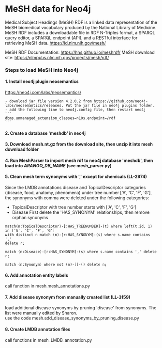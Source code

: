 # MeSH data for Neo4j

Medical Subject Headings (MeSH) RDF is a linked data representation of the MeSH biomedical
vocabulary produced by
the National Library of Medicine. MeSH RDF includes a downloadable file in RDF N-Triples format, a
SPARQL query editor,
a SPARQL endpoint (API), and a RESTful interface for retrieving MeSH data.
https://id.nlm.nih.gov/mesh/

MeSH RDF Documentation: https://hhs.github.io/meshrdf/
MeSH download site: https://nlmpubs.nlm.nih.gov/projects/mesh/rdf/

### Steps to load MeSH into Neo4j

#### 1. Install neo4j plugin neosemantics

https://neo4j.com/labs/neosemantics/

    - download jar file version 4.2.0.2 from https://github.com/neo4j-labs/neosemantics/releases. Put the jar file in neo4j plugins folder.
    - add the following line to neo4j.config file, then restart neo4j
    ```
    dbms.unmanaged_extension_classes=n10s.endpoint=/rdf
    ```

#### 2. Create a database 'meshdb' in neo4j

#### 3. Download mesh.nt.gz from the download site, then unzip it into mesh download folder

#### 4. Run MeshParser to import mesh rdf to neo4j database 'meshdb', then load into ***ARANGO_DB_NAME*** (see mesh_parser.py)

#### 5. Clean mesh term synonyms with ',' except for chemicals (LL-2974)

Since the LMDB annotations disease and TopicalDescriptor categories (disease, food, anatomy,
phenomena) under tree number ['A', 'C', 'F', 'G'],
the synonyms with comma were deleted under the following categories:

-   TopicalDescriptor with tree number starts with ['A', 'C', 'F', 'G']
-   Disease
    First delete the 'HAS_SYNONYM' relationships, then remove orphan synonyms

```
match(n:TopicalDescriptor)-[:HAS_TREENUMBER]-(t) where left(t.id, 1) in ['A', 'C', 'F', 'G']
with distinct n match (n)-[r:HAS_SYNONYM]-(s) where s.name contains ','
delete r;

match (n:Disease)-[r:HAS_SYNONYM]-(s) where s.name contains ',' delete r;

match (n:Synonym) where not (n)-[]-() delete n;
```

#### 6. Add annotation entity labels

call function in mesh.mesh_annotations.py

#### 7. Add disease synonym from manually created list (LL-3159)

load additional disease synonyms by pruning 'disease' from synonyms. The list were manually edited
by Sharon.  
use the code mesh.add_disease_synonyms_by_pruning_disease.py

#### 8. Create LMDB annotation files

call functions in mesh_LMDB_annotation.py
